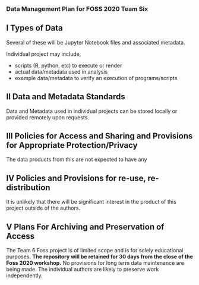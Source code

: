 ### Data Management Plan for FOSS 2020 Team Six


## I  Types of Data

Several of these will be Jupyter Notebook files and associated metadata.  

Individual project may include,
- scripts (R, python, etc) to execute or render
- actual data/metadata used in analysis
- example data/metadata to verify an execution of programs/scripts
  
## II  Data and Metadata Standards

Data and Metadata used in individual projects can be stored locally or provided remotely upon requests.

## III  Policies for Access and Sharing and Provisions for Appropriate Protection/Privacy

The data products from this are not expected to have any 

##  IV Policies and Provisions for re-use, re-distribution

It is unlikely that there will be significant interest in the product of this project outside of the authors. 

##  V  Plans For Archiving and Preservation of Access

The Team 6 Foss project is of limited scope and is for solely educational purposes.  **The repository will be retained for 30 days from the close of the Foss 2020 workshop.**  No provisions for long term data maintenance are being made.  The individual authors are likely to preserve work independently.  


